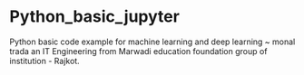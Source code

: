 # Python_basic_jupyter
Python basic code example for machine learning and deep learning
~ monal trada
an IT Engineering
from Marwadi education foundation group of institution - Rajkot.
